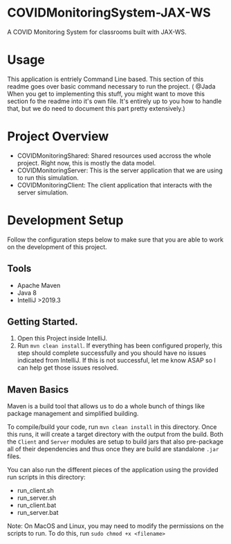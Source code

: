 # COVIDMonitoringSystem-JAX-WS
A COVID Monitoring System for classrooms built with JAX-WS.

# Usage
This application is entriely Command Line based. This section of this readme goes over basic command necessary to run the project.
( @Jada When you get to implementing this stuff, you might want to move this section fo the readme into it's own file. It's entirely up to you how to handle that, but we do need to document this part pretty extensively.)

# Project Overview
- COVIDMonitoringShared: Shared resources used accross the whole project. Right now, this is mostly the data model.
- COVIDMonitoringServer: This is the server application that we are using to run this simulation.
- COVIDMonitoringClient: The client application that interacts with the server simulation.

# Development Setup
Follow the configuration steps below to make sure that you are able to work on the development of this project.

## Tools
- Apache Maven
- Java 8
- IntelliJ >2019.3

## Getting Started.
1. Open this Project inside IntelliJ.
1. Run `mvn clean install`. If everything has been configured properly, this step should complete successfully and you
should have no issues indicated from IntelliJ. If this is not successful, let me know ASAP so I can help get those issues resolved.

## Maven Basics
Maven is a build tool that allows us to do a whole bunch of things like package management and simplified building.

To compile/build your code, run `mvn clean install` in this directory. Once this runs, it will create a target directory
with the output from the build. Both the `Client` and `Server` modules are setup to build jars that also pre-package all
of their dependencies and thus once they are build are standalone `.jar` files.

You can also run the different pieces of the application using the provided run scripts in this directory:
- run_client.sh
- run_server.sh
- run_client.bat
- run_server.bat

Note: On MacOS and Linux, you may need to modify the permissions on the scripts to run. To do this, run `sudo chmod +x <filename>`
